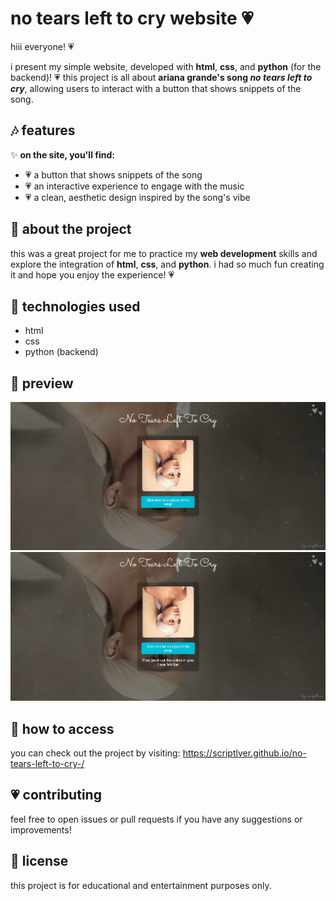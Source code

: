  # no tears left to cry website 💗

hiii everyone! 💗

i present my simple website, developed with **html**, **css**, and **python** (for the backend)! 💗 this project is all about **ariana grande's song _no tears left to cry_**, allowing users to interact with a button that shows snippets of the song.

## 🎶 features

✨ **on the site, you'll find:**
- 💗 a button that shows snippets of the song
- 💗 an interactive experience to engage with the music
- 💗 a clean, aesthetic design inspired by the song's vibe

## 🌟 about the project
this was a great project for me to practice my **web development** skills and explore the integration of **html**, **css**, and **python**. i had so much fun creating it and hope you enjoy the experience! 💗

## 🚀 technologies used
- html
- css
- python (backend)

## 📸 preview
![ ](1.png)
![ ](2.png)

## 📌 how to access
you can check out the project by visiting: https://scriptlver.github.io/no-tears-left-to-cry-/

## 💗 contributing
feel free to open issues or pull requests if you have any suggestions or improvements!

## 📜 license
this project is for educational and entertainment purposes only.
